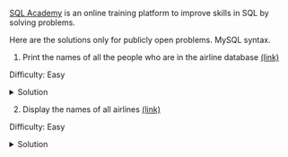[SQL Academy](https://sql-academy.org/) is an online training platform to improve skills in SQL by solving problems. 

Here are the solutions only for publicly open problems. MySQL syntax. 


1. Print the names of all the people who are in the airline database 
[(link)](https://sql-academy.org/ru/trainer/tasks/1)

Difficulty: Easy

<details>
  <summary>Solution</summary>

```mysql
SELECT name
FROM Passenger;
```

</details>

2. Display the names of all airlines [(link)](https://sql-academy.org/en/trainer/tasks/2)

Difficulty: Easy

<details>
  <summary>Solution</summary>

```mysql
SELECT name
FROM Company;
```

</details>

